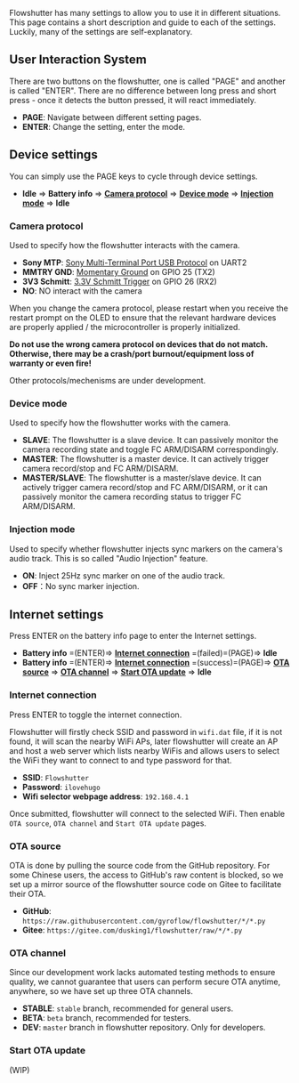 Flowshutter has many settings to allow you to use it in different situations. This page contains a short description and guide to each of the settings. Luckily, many of the settings are self-explanatory.

## User Interaction System

There are two buttons on the flowshutter, one is called "PAGE" and another is called "ENTER". There are no difference between long press and short press - once it detects the button pressed, it will react immediately.

- **PAGE**: Navigate between different setting pages.
- **ENTER**: Change the setting, enter the mode.

## Device settings

You can simply use the PAGE keys to cycle through device settings.

- **Idle** => **Battery info** => **[Camera protocol](#camera-protocol)** => **[Device mode](#device-mode)** => **[Injection mode](#injection-mode)** => **Idle**

### Camera protocol

Used to specify how the flowshutter interacts with the camera.

- **Sony MTP**: [Sony Multi-Terminal Port USB Protocol](camera%20list.md#sony-multi-terminal-protocol) on UART2
- **MMTRY GND**: [Momentary Ground](camera%20list.md#momentary-ground) on GPIO 25 (TX2)
- **3V3 Schmitt**: [3.3V Schmitt Trigger](camera%20list.md#33v-schmitt-trigger) on GPIO 26 (RX2)
- **NO**: NO interact with the camera

When you change the camera protocol, please restart when you receive the restart prompt on the OLED to ensure that the relevant hardware devices are properly applied / the microcontroller is properly initialized.

**Do not use the wrong camera protocol on devices that do not match. Otherwise, there may be a crash/port burnout/equipment loss of warranty or even fire!**

Other protocols/mechenisms are under development.

### Device mode

Used to specify how the flowshutter works with the camera.

- **SLAVE**: The flowshutter is a slave device. It can passively monitor the camera recording state and toggle FC ARM/DISARM correspondingly.
- **MASTER**: The flowshutter is a master device. It can actively trigger camera record/stop and FC ARM/DISARM.
- **MASTER/SLAVE**: The flowshutter is a master/slave device. It can actively trigger camera record/stop and FC ARM/DISARM, or it can passively monitor the camera recording status to trigger FC ARM/DISARM.

### Injection mode

Used to specify whether flowshutter injects sync markers on the camera's audio track. This is so called "Audio Injection" feature.

- **ON**: Inject 25Hz sync marker on one of the audio track.
- **OFF**：No sync marker injection.

## Internet settings

Press ENTER on the battery info page to enter the Internet settings.

- **Battery info** =(ENTER)=> **[Internet connection](#internet-connection)** =(failed)=(PAGE)=> **Idle**
- **Battery info** =(ENTER)=> **[Internet connection](#internet-connection)** =(success)=(PAGE)=> **[OTA source](#ota-source)** => **[OTA channel](#ota-channel)** => **[Start OTA update](#start-ota-update)** => **Idle**

### Internet connection

Press ENTER to toggle the internet connection.

Flowshutter will firstly check SSID and password in `wifi.dat` file, if it is not found, it will scan the nearby WiFi APs, later flowshutter will create an AP and host a web server which lists nearby WiFis and allows users to select the WiFi they want to connect to and type password for that.

- **SSID**: `Flowshutter`
- **Password**: `ilovehugo`
- **Wifi selector webpage address**: `192.168.4.1`

Once submitted, flowshutter will connect to the selected WiFi. Then enable `OTA source`, `OTA channel` and `Start OTA update` pages.

### OTA source

OTA is done by pulling the source code from the GitHub repository. For some Chinese users, the access to GitHub's raw content is blocked, so we set up a mirror source of the flowshutter source code on Gitee to facilitate their OTA.

- **GitHub**: `https://raw.githubusercontent.com/gyroflow/flowshutter/*/*.py`
- **Gitee**: `https://gitee.com/dusking1/flowshutter/raw/*/*.py`

### OTA channel

Since our development work lacks automated testing methods to ensure quality, we cannot guarantee that users can perform secure OTA anytime, anywhere, so we have set up three OTA channels.

- **STABLE**: `stable` branch, recommended for general users.
- **BETA**: `beta` branch, recommended for testers.
- **DEV**: `master` branch in flowshutter repository. Only for developers.

### Start OTA update

(WIP)
